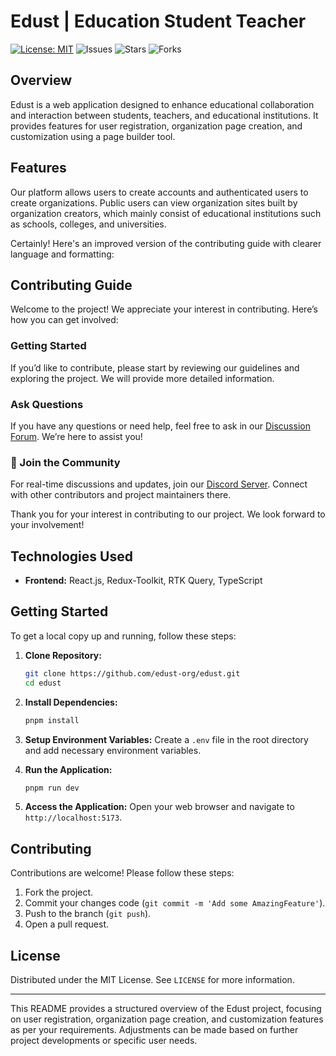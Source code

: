 # Edust | Education Student Teacher

[![License: MIT](https://img.shields.io/badge/License-MIT-yellow.svg)](https://opensource.org/licenses/MIT)
![Issues](https://img.shields.io/github/issues/edust-org/edust)
![Stars](https://img.shields.io/github/stars/edust-org/edust)
![Forks](https://img.shields.io/github/forks/edust-org/edust)

## Overview

Edust is a web application designed to enhance educational collaboration and interaction between students, teachers, and educational institutions. It provides features for user registration, organization page creation, and customization using a page builder tool.

## Features

Our platform allows users to create accounts and authenticated users to create organizations. Public users can view organization sites built by organization creators, which mainly consist of educational institutions such as schools, colleges, and universities.

Certainly! Here's an improved version of the contributing guide with clearer language and formatting:

## Contributing Guide

Welcome to the project! We appreciate your interest in contributing. Here’s how you can get involved:

### **Getting Started**

If you’d like to contribute, please start by reviewing our guidelines and exploring the project. We will provide more detailed information.

### **Ask Questions**

If you have any questions or need help, feel free to ask in our [Discussion Forum](https://github.com/edust-org/edust/discussions). We’re here to assist you!

### **🔗 Join the Community**

For real-time discussions and updates, join our [Discord Server](https://discord.gg/k4V3QcpAZH). Connect with other contributors and project maintainers there.

Thank you for your interest in contributing to our project. We look forward to your involvement!

## Technologies Used

- **Frontend:** React.js, Redux-Toolkit, RTK Query, TypeScript

## Getting Started

To get a local copy up and running, follow these steps:

1. **Clone Repository:**

   ```bash
   git clone https://github.com/edust-org/edust.git
   cd edust
   ```

2. **Install Dependencies:**

   ```bash
   pnpm install
   ```

3. **Setup Environment Variables:**
   Create a `.env` file in the root directory and add necessary environment variables.

4. **Run the Application:**

   ```bash
   pnpm run dev
   ```

5. **Access the Application:**
   Open your web browser and navigate to `http://localhost:5173`.

## Contributing

Contributions are welcome! Please follow these steps:

1. Fork the project.
2. Commit your changes code (`git commit -m 'Add some AmazingFeature'`).
3. Push to the branch (`git push`).
4. Open a pull request.

## License

Distributed under the MIT License. See `LICENSE` for more information.

---

This README provides a structured overview of the Edust project, focusing on user registration, organization page creation, and customization features as per your requirements. Adjustments can be made based on further project developments or specific user needs.

